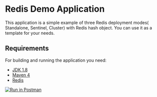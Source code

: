 # Redis Demo Application
This application is a simple example of three Redis deployment modes( Standalone, Sentinel, Cluster) with Redis hash object. You can use it as a template for your needs.

## Requirements
For building and running the application you need:

- [JDK 1.8](https://www.oracle.com/java/technologies/javase-jdk8-downloads.html)
- [Maven 4](https://maven.apache.org)
- [Redis](https://redis.io/download)


[![Run in Postman](https://run.pstmn.io/button.svg)](https://app.getpostman.com/run-collection/fe8f142a7fa73e8204f5)
